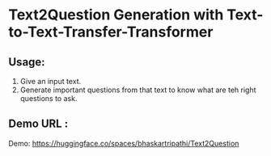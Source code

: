 # Text2Question Generation with Text-to-Text-Transfer-Transformer

## Usage:
1. Give an input text.
2. Generate important questions from that text to know what are teh right questions to ask.

## Demo URL : 
Demo: https://huggingface.co/spaces/bhaskartripathi/Text2Question
